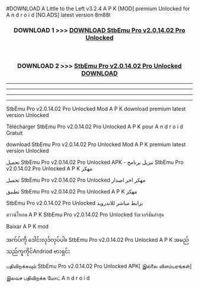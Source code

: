 #DOWNLOAD A Little to the Left v3.2.4 A P K [MOD] premium Unlocked for A n d r o i d [NO.ADS] latest version 8m88l 



<div align="center">

<h3>DOWNLOAD 1 >>> <a href="https://getmod1.web.app/?judule=Btd Battles">DOWNLOAD StbEmu Pro v2.0.14.02 Pro Unlocked </a></h3><br>

<h3>DOWNLOAD 2 >>> <a href="https://getmod1.web.app/?judule=Btd Battles">StbEmu Pro v2.0.14.02 Pro Unlocked  DOWNLOAD </a></h3>

</div>


----------------------------------------------------------

----------------------------------------------------------

----------------------------------------------------------

----------------------------------------------------------


StbEmu Pro v2.0.14.02 Pro Unlocked  Mod A P K download premium latest version Unlocked

Télécharger StbEmu Pro v2.0.14.02 Pro Unlocked  A P K pour A n d r o i d Gratuit

download StbEmu Pro v2.0.14.02 Pro Unlocked  Mod A P K premium latest version Unlocked

تحميل StbEmu Pro v2.0.14.02 Pro Unlocked  APK - تنزيل برنامج StbEmu Pro v2.0.14.02 Pro Unlocked  A P K مهكر

تحميل StbEmu Pro v2.0.14.02 Pro Unlocked  مهكر اخر اصدار

تطبيق StbEmu Pro v2.0.14.02 Pro Unlocked  A P K مهكر

StbEmu Pro v2.0.14.02 Pro Unlocked  برابط مباشر للاندرويد

ดาวน์โหลด A P K StbEmu Pro v2.0.14.02 Pro Unlocked  รับเวอร์ชันล่าสุด

Baixar A P K mod

အက်ပ်ကို ဒေါင်းလုဒ်လုပ်ပါ။ StbEmu Pro v2.0.14.02 Pro Unlocked  A P K အမည်သည်ကူကိုင်Andriod ဗားရှင်း

பதிவிறக்கவும் StbEmu Pro v2.0.14.02 Pro Unlocked  APK[ இல்லை விளம்பரங்கள்] 
 
இலவச பதிவிறக்க மோட் A n d r o i d



